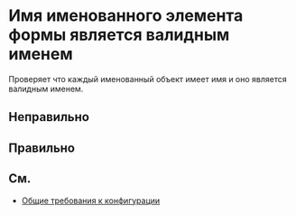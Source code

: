 # Имя именованного элемента формы является валидным именем

Проверяет что каждый именованный объект имеет имя и оно является валидным именем.

## Неправильно

## Правильно

## См.

- [Общие требования к конфигурации](https://its.1c.ru/db/v8std#content:467:hdoc:2.2)
